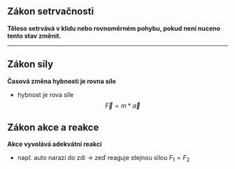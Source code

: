 ## Zákon setrvačnosti
**Těleso setrvává v klidu nebo rovnoměrném pohybu, pokud není nuceno tento stav změnit.**

---
## Zákon síly
**Časová změna hybnosti je rovna síle**
- hybnost je rova síle
$$\vec{F}=m*\vec{a}$$
## Zákon akce a reakce
**Akce vyvolává adekvátní reakci**
- např. auto narazí do zdi -> zeď reaguje stejnou silou
$F_1=F_2$
